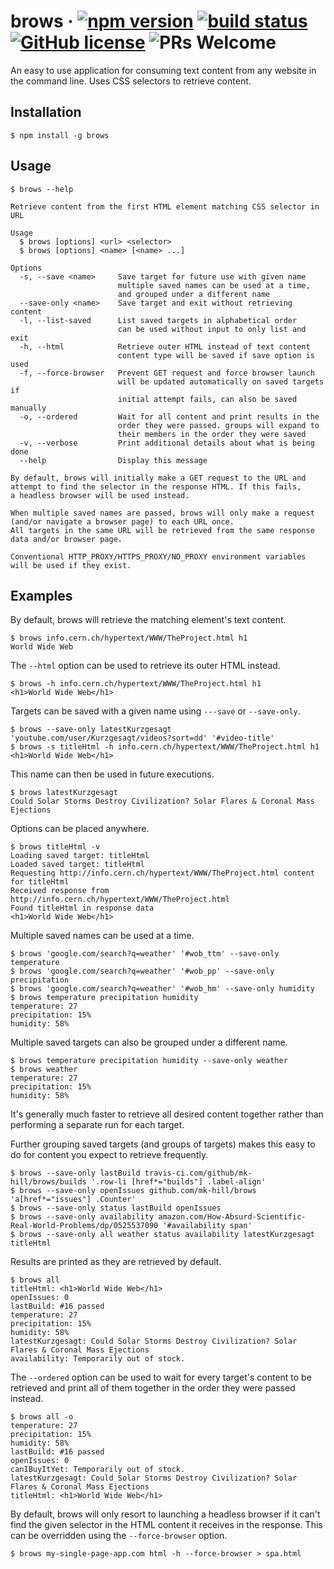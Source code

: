 # brows &middot; [![npm version](https://img.shields.io/npm/v/brows.svg?style=flat-square)](https://www.npmjs.org/package/brows) [![build status](https://img.shields.io/travis/mk-hill/brows/master.svg?style=flat-square)](https://travis-ci.org/mk-hill/brows) [![GitHub license](https://img.shields.io/badge/license-MIT-brightgreen.svg?style=flat-square)](https://github.com/mk-hill/brows/blob/master/LICENSE) ![PRs Welcome](https://img.shields.io/badge/PRs-welcome-brightgreen.svg?style=flat-square)

An easy to use application for consuming text content from any website in the command line. Uses CSS selectors to retrieve content.

## Installation

```console
$ npm install -g brows
```

## Usage

```console
$ brows --help

Retrieve content from the first HTML element matching CSS selector in URL

Usage
  $ brows [options] <url> <selector>
  $ brows [options] <name> [<name> ...]

Options
  -s, --save <name>     Save target for future use with given name
                        multiple saved names can be used at a time,
                        and grouped under a different name
  --save-only <name>    Save target and exit without retrieving content
  -l, --list-saved      List saved targets in alphabetical order
                        can be used without input to only list and exit
  -h, --html            Retrieve outer HTML instead of text content
                        content type will be saved if save option is used
  -f, --force-browser   Prevent GET request and force browser launch
                        will be updated automatically on saved targets if
                        initial attempt fails, can also be saved manually
  -o, --ordered         Wait for all content and print results in the
                        order they were passed. groups will expand to
                        their members in the order they were saved
  -v, --verbose         Print additional details about what is being done
  --help                Display this message

By default, brows will initially make a GET request to the URL and
attempt to find the selector in the response HTML. If this fails,
a headless browser will be used instead.

When multiple saved names are passed, brows will only make a request
(and/or navigate a browser page) to each URL once.
All targets in the same URL will be retrieved from the same response
data and/or browser page.

Conventional HTTP_PROXY/HTTPS_PROXY/NO_PROXY environment variables
will be used if they exist.
```

## Examples

By default, brows will retrieve the matching element's text content.

```console
$ brows info.cern.ch/hypertext/WWW/TheProject.html h1
World Wide Web
```

The `--html` option can be used to retrieve its outer HTML instead.

```console
$ brows -h info.cern.ch/hypertext/WWW/TheProject.html h1
<h1>World Wide Web</h1>
```

Targets can be saved with a given name using `---save` or `--save-only`.

```console
$ brows --save-only latestKurzgesagt 'youtube.com/user/Kurzgesagt/videos?sort=dd' '#video-title'
$ brows -s titleHtml -h info.cern.ch/hypertext/WWW/TheProject.html h1
<h1>World Wide Web</h1>
```

This name can then be used in future executions.

```console
$ brows latestKurzgesagt
Could Solar Storms Destroy Civilization? Solar Flares & Coronal Mass Ejections
```

Options can be placed anywhere.

```console
$ brows titleHtml -v
Loading saved target: titleHtml
Loaded saved target: titleHtml
Requesting http://info.cern.ch/hypertext/WWW/TheProject.html content for titleHtml
Received response from http://info.cern.ch/hypertext/WWW/TheProject.html
Found titleHtml in response data
<h1>World Wide Web</h1>
```

Multiple saved names can be used at a time.

```console
$ brows 'google.com/search?q=weather' '#wob_ttm' --save-only temperature
$ brows 'google.com/search?q=weather' '#wob_pp' --save-only precipitation
$ brows 'google.com/search?q=weather' '#wob_hm' --save-only humidity
$ brows temperature precipitation humidity
temperature: 27
precipitation: 15%
humidity: 58%
```

Multiple saved targets can also be grouped under a different name.

```console
$ brows temperature precipitation humidity --save-only weather
$ brows weather
temperature: 27
precipitation: 15%
humidity: 58%
```

It's generally much faster to retrieve all desired content together rather than performing a separate run for each target.

Further grouping saved targets (and groups of targets) makes this easy to do for content you expect to retrieve frequently.

```console
$ brows --save-only lastBuild travis-ci.com/github/mk-hill/brows/builds '.row-li [href*="builds"] .label-align'
$ brows --save-only openIssues github.com/mk-hill/brows 'a[href*="issues"] .Counter'
$ brows --save-only status lastBuild openIssues
$ brows --save-only availability amazon.com/How-Absurd-Scientific-Real-World-Problems/dp/0525537090 '#availability span'
$ brows --save-only all weather status availability latestKurzgesagt titleHtml
```

Results are printed as they are retrieved by default.

```console
$ brows all
titleHtml: <h1>World Wide Web</h1>
openIssues: 0
lastBuild: #16 passed
temperature: 27
precipitation: 15%
humidity: 58%
latestKurzgesagt: Could Solar Storms Destroy Civilization? Solar Flares & Coronal Mass Ejections
availability: Temporarily out of stock.
```

The `--ordered` option can be used to wait for every target's content to be retrieved and print all of them together in the order they were passed instead.

```console
$ brows all -o
temperature: 27
precipitation: 15%
humidity: 58%
lastBuild: #16 passed
openIssues: 0
canIBuyItYet: Temporarily out of stock.
latestKurzgesagt: Could Solar Storms Destroy Civilization? Solar Flares & Coronal Mass Ejections
titleHtml: <h1>World Wide Web</h1>
```

By default, brows will only resort to launching a headless browser if it can't find the given selector in the HTML content it receives in the response. This can be overridden using the `--force-browser` option.

```console
$ brows my-single-page-app.com html -h --force-browser > spa.html
```
